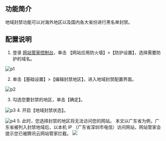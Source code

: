 ## 功能简介
地域封禁功能可以对海外地区以及国内各大省份进行黑名单封禁。

## 配置说明
1. 登录 [网站管家控制台](https://console.cloud.tencent.com/guanjia)，单击 【网站应用防火墙】>【防护设置】，选择需要防护的域名。

 ![p1](https://main.qcloudimg.com/raw/e8c06c1dac3885473029dc86d2f081a6.jpg)

2. 单击【基础设置】>【编辑封禁地区】，进入地域封禁配置界面。

 ![p2](https://main.qcloudimg.com/raw/fc8c58a8970b205d513e12c3b0189eb3.png)

3. 勾选您要封禁的地区，单击【确定】。

![p3](https://main.qcloudimg.com/raw/3c129ead884d668bf2a28c1641ce1b76.png)
4. 开启【地域封禁状态】。

![p4](https://main.qcloudimg.com/raw/174ff48be5c2146a53cb459f65867ad0.png)
5. 此时，您选择封禁的地区将无法访问您的网站。
 本文以广东省为例，广东省被列入封禁地域后，以本机 IP （广东省深圳市电信）访问网站，网站管家会提示您已被腾讯云网站管家拦截。
 ![](https://main.qcloudimg.com/raw/89d4a5579c351a54f3d9984416a57c14.png)
